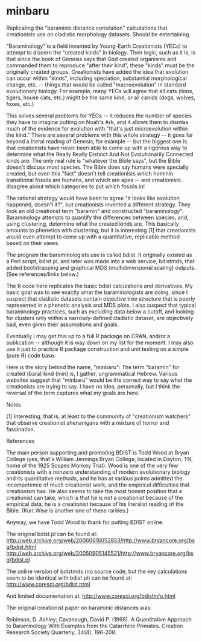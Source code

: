 # minbaru
Replicating the "baraminic distance correlation" calculations that creationists use on cladistic morphology datasets. Should be entertaining.

"Baraminology" is a field invented by Young-Earth Creationists (YECs) to attempt to discern the "created kinds" in biology.  Their logic, such as it is, is that since the book of Genesis says that God created organisms and commanded them to reproduce "after their kind", these "kinds" must be the originally created groups.  Creationists have added the idea that evolution can occur within "kinds", including speciation, substantial morphological change, etc. -- things that would be called "macroevolution" in standard evolutionary biology.  For example, many YECs will agree that all cats (lions, tigers, house cats, etc.) might be the same kind, or all canids (dogs, wolves, foxes, etc.)  

This solves several problems for YECs -- it reduces the number of species they have to imagine putting on Noah's Ark, and it allows them to dismiss much of the evidence for evolution with "that's just microevolution within the kind."  There are several problems with this whole strategy -- it goes far beyond a literal reading of Genesis, for example -- but the biggest one is that creationists have never been able to come up with a rigorous way to determine what the Really Really Distinct And Not Evolutionarily Connected kinds are.  The only real rule is "whatever the Bible says", but the Bible doesn't discuss most species.  The Bible does say humans were specially created, but even this "fact" doesn't tell creationists which hominin transitional fossils are humans, and which are apes -- and creationists disagree about which categories to put which fossils in!

The rational strategy would have been to agree "it looks like evolution happened, doesn't it?", but creationists invented a different strategy.  They took an old creationst term "baramin" and constructed "baraminology". Baraminology attempts to quantify the differences between species, and, using clustering, determine what the created kinds are.  This basically amounts to phenetics with clustering, but it is interesting [1] that creationists would even attempt to come up with a quantitative, replicable method based on their views.

The program the baraminologists use is called bdist.  It originally existed as a Perl script, bdist.pl, and later was made into a web service, bdistmds, that added bootstrapping and graphical MDS (multidimensional scaling) outputs. (See references/links below.)

The R code here replicates the basic bdist calculations and derivatives. My basic goal was to see exactly what the baraminologists are doing, since I suspect that cladistic datasets contain objective tree structure that is poorly represented in a phenetic analysis and MDS plots. I also suspect that typical baraminology practices, such as excluding data below a cutoff, and looking for clusters only within a narrowly-defined cladistic dataset, are objectively bad, even given their assumptions and goals.

Eventually I may get this up to a full R package on CRAN, and/or a publication -- although it is way down on my list for the moment. I may also use it just to practice R package construction and unit testing on a simple (pure R) code base.

Here is the story behind the name, "minbaru": The term "baramin" for created (bara) kind (min) is, I gather, ungrammatical Hebrew.  Various websites suggest that "minbaru" would be the correct way to say what the creationists are trying to say. I have no idea, personally, but I think the reversal of the term captures what my goals are here.

Notes

[1] Interesting, that is, at least to the community of "creationism watchers" that observe creationist shenanigans with a mixture of horror and fascination.


References

The main person supporting and promoting BDIST is Todd Wood at Bryan College (yes, that's William Jennings Bryan College, located in Dayton, TN, home of the 1925 Scopes Monkey Trial). Wood is one of the very few creationists with a nonzero understanding of modern evolutionary biology and its quantitative methods, and he has at various points admitted the incompetence of much creationist work, and the empirical difficulties that creationism has.  He also seems to take the most honest position that a creationist can take, which is that he is not a creationist because of the empirical data, he is a creationist because of his literalist reading of the Bible. (Kurt Wise is another one of these rarities.)

Anyway, we have Todd Wood to thank for putting BDIST online.

The original bdist.pl can be found at:
http://web.archive.org/web/20060616052853/http://www.bryancore.org/bsg/bdist.html
http://web.archive.org/web/20050905145521/http://www.bryancore.org/bsg/bdist.pl

The online version of bdistmds (no source code, but the key calculations seem to be identical with bdist.pl) can be found at:
http://www.coresci.org/bdist.html

And limited documentation at:
http://www.coresci.org/bdistinfo.html

The original creationist paper on baraminic distances was: 

Robinson, D. Ashley; Cavanaugh, David P. (1998). A Quantitative Approach to Baraminology With Examples from the Catarrhine Primates. Creation Research Society Quarterly, 34(4),  196-208.
